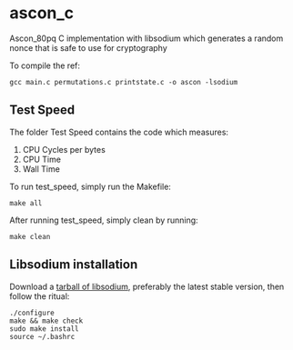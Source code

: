 # ascon_c

Ascon_80pq C implementation with libsodium which generates a random nonce that is safe to use for cryptography

To compile the ref:

```
gcc main.c permutations.c printstate.c -o ascon -lsodium
```

## Test Speed
The folder Test Speed contains the code which measures:
1. CPU Cycles per bytes
2. CPU Time
3. Wall Time

To run test_speed, simply run the Makefile:
```
make all
```
After running test_speed, simply clean by running:
```
make clean
```

## Libsodium installation
Download a [tarball of libsodium](https://download.libsodium.org/libsodium/releases/), preferably the latest stable version, then follow the ritual:

```
./configure
make && make check
sudo make install
source ~/.bashrc
```
